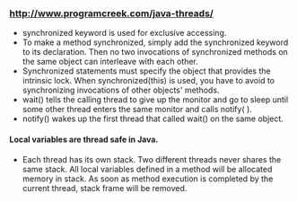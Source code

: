
### http://www.programcreek.com/java-threads/


- synchronized keyword is used for exclusive accessing.
- To make a method synchronized, simply add the synchronized keyword to its declaration. Then no two invocations of synchronized methods on the same object can interleave with each other.
- Synchronized statements must specify the object that provides the intrinsic lock. When synchronized(this) is used, you have to avoid to synchronizing invocations of other objects' methods.
- wait() tells the calling thread to give up the monitor and go to sleep until some other thread enters the same monitor and calls notify( ).
- notify() wakes up the first thread that called wait() on the same object.


#### Local variables are thread safe in Java.

- Each thread has its own stack. Two different threads never shares the same stack. All local variables defined in a method will be allocated memory in stack. As soon as method execution is completed by the current thread, stack frame will be removed.